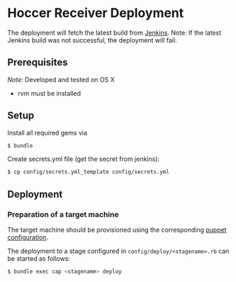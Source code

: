 # Hoccer Receiver Deployment

The deployment will fetch the latest build from [Jenkins](https://jenkins.hoccer.de/job/hoccer-receiver/). Note: If the latest Jenkins build was not successful, the deployment will fail.

## Prerequisites

*Note:* Developed and tested on OS X

* rvm must be installed

## Setup

Install all required gems via

```bash
$ bundle
```

Create secrets.yml file (get the secret from jenkins):

```bash
$ cp config/secrets.yml_template config/secrets.yml
```

## Deployment

### Preparation of a target machine

The target machine should be provisioned using the corresponding [puppet configuration](https://github.com/hoccer/hoccer-receiver-puppet-configuration).

The deployment to a stage configured in `config/deploy/<stagename>.rb` can be started as follows:

```bash
$ bundle exec cap <stagename> deploy
```

